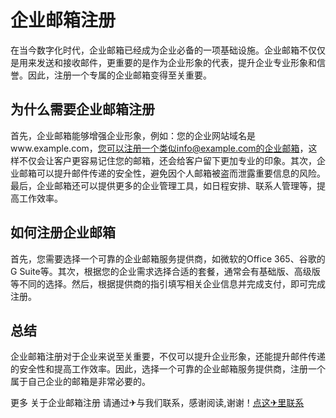 # 企业邮箱注册

在当今数字化时代，企业邮箱已经成为企业必备的一项基础设施。企业邮箱不仅仅是用来发送和接收邮件，更重要的是作为企业形象的代表，提升企业专业形象和信誉。因此，注册一个专属的企业邮箱变得至关重要。

## 为什么需要企业邮箱注册

首先，企业邮箱能够增强企业形象，例如：您的企业网站域名是www.example.com，您可以注册一个类似info@example.com的企业邮箱，这样不仅会让客户更容易记住您的邮箱，还会给客户留下更加专业的印象。其次，企业邮箱可以提升邮件传递的安全性，避免因个人邮箱被盗而泄露重要信息的风险。最后，企业邮箱还可以提供更多的企业管理工具，如日程安排、联系人管理等，提高工作效率。

## 如何注册企业邮箱

首先，您需要选择一个可靠的企业邮箱服务提供商，如微软的Office 365、谷歌的G Suite等。其次，根据您的企业需求选择合适的套餐，通常会有基础版、高级版等不同的选择。然后，根据提供商的指引填写相关企业信息并完成支付，即可完成注册。

## 总结

企业邮箱注册对于企业来说至关重要，不仅可以提升企业形象，还能提升邮件传递的安全性和提高工作效率。因此，选择一个可靠的企业邮箱服务提供商，注册一个属于自己企业的邮箱是非常必要的。

更多 关于企业邮箱注册 请通过✈与我们联系，感谢阅读,谢谢！[点这✈里联系](https://lm.k02.cc)